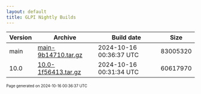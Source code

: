 ```yaml
---
layout: default
title: GLPI Nightly Builds
---
```


Version|Archive|Build date|Size
---|---|---|---
main|[main-9b14710.tar.gz](main-9b14710.tar.gz)|2024-10-16 00:36:37 UTC|83005320
10.0|[10.0-1f56413.tar.gz](10.0-1f56413.tar.gz)|2024-10-16 00:31:34 UTC|60617970

<font size="1">Page generated on 2024-10-16 00:36:37 UTC</font>
